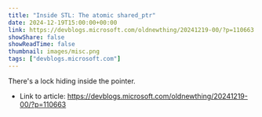 ```yaml
---
title: "Inside STL: The atomic shared_ptr"
date: 2024-12-19T15:00:00+00:00
link: https://devblogs.microsoft.com/oldnewthing/20241219-00/?p=110663
showShare: false
showReadTime: false
thumbnail: images/misc.png
tags: ["devblogs.microsoft.com"]
---
```

There's a lock hiding inside the pointer.

- Link to article: https://devblogs.microsoft.com/oldnewthing/20241219-00/?p=110663